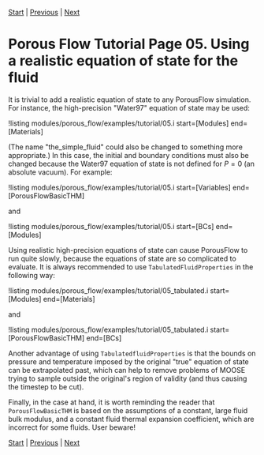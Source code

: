 [Start](porous_flow/tutorial_00.md) |
[Previous](porous_flow/tutorial_04.md) |
[Next](porous_flow/tutorial_06.md)

# Porous Flow Tutorial Page 05.  Using a realistic equation of state for the fluid

It is trivial to add a realistic equation of state to any PorousFlow simulation.  For instance, the high-precision "Water97" equation of state may be used:

!listing modules/porous_flow/examples/tutorial/05.i start=[Modules] end=[Materials]

(The name "the_simple_fluid" could also be changed to something more appropriate.)  In this case, the initial and boundary conditions must also be changed because the Water97 equation of state is not defined for $P=0$ (an absolute vacuum).  For example:

!listing modules/porous_flow/examples/tutorial/05.i start=[Variables] end=[PorousFlowBasicTHM]

and

!listing modules/porous_flow/examples/tutorial/05.i start=[BCs] end=[Modules]

Using realistic high-precision equations of state can cause PorousFlow to run quite slowly, because the equations of state are so complicated to evaluate.  It is always recommended to use `TabulatedFluidProperties` in the following way:

!listing modules/porous_flow/examples/tutorial/05_tabulated.i start=[Modules] end=[Materials]

and

!listing modules/porous_flow/examples/tutorial/05_tabulated.i start=[PorousFlowBasicTHM] end=[BCs]

Another advantage of using `TabulatedfluidProperties` is that the bounds on pressure and temperature imposed by the original "true" equation of state can be extrapolated past, which can help to remove problems of MOOSE trying to sample outside the original's region of validity (and thus causing the timestep to be cut).

Finally, in the case at hand, it is worth reminding the reader that `PorousFlowBasicTHM` is based on the assumptions of a constant, large fluid bulk modulus, and a constant fluid thermal expansion coefficient, which are incorrect for some fluids.  User beware!

[Start](porous_flow/tutorial_00.md) |
[Previous](porous_flow/tutorial_04.md) |
[Next](porous_flow/tutorial_06.md)
